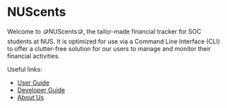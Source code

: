 # NUScents

Welcome to 🪙NUScents🪙, the tailor-made financial tracker for SOC students at
NUS. It is optimized for use via a Command Line Interface (CLI) to offer a clutter-free
solution for our users to manage and monitor their financial activities.

Useful links:
* [User Guide](UserGuide.md)
* [Developer Guide](DeveloperGuide.md)
* [About Us](AboutUs.md)